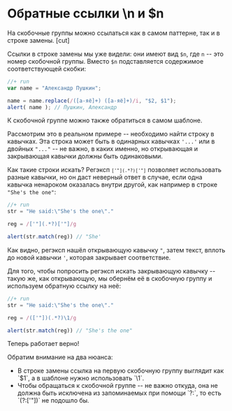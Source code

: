 # Обратные ссылки \\n и $n

На скобочные группы можно ссылаться как в самом паттерне, так и в строке замены.
[cut]

Ссылки в строке замены мы уже видели: они имеют вид `$n`, где `n` -- это номер скобочной группы. Вместо `$n` подставляется содержимое соответствующей скобки:

```js
//+ run
var name = "Александр Пушкин";

name = name.replace(/([а-яё]+) ([а-яё]+)/i, "$2, $1");
alert( name ); // Пушкин, Александр
```

К скобочной группе можно также обратиться в самом шаблоне.

Рассмотрим это в реальном примере -- необходимо найти строку в кавычках. Эта строка может быть в одинарных кавычках <code class="subject">'...'</code> или в двойных <code class="subject">"..."</code> -- не важно, в каких именно, но открывающая и закрывающая кавычки должны быть одинаковыми.

Как такие строки искать? Регэксп <code class="pattern">`['"](.*?)['"]`</code> позволяет использовать разные кавычки, но он даст неверный ответ в случае, если одна кавычка ненароком оказалась внутри другой, как например в строке <code class="subject">"She's the one"</code>:

```js
//+ run
str = "He said:\"She's the one\"."

reg = /['"](.*?)['"]/g

alert(str.match(reg)) // "She'
```

Как видно, регэксп нашёл открывающую кавычку <code class="match">"</code>, затем текст, вплоть до новой кавычки <code class="match">'</code>, которая закрывает соответствие.

Для того, чтобы попросить регэксп искать закрывающую кавычку -- такую же, как открывающую, мы обернём её в скобочную группу и используем обратную ссылку на неё:

```js
//+ run
str = "He said:\"She's the one\"."

reg = /(['"])(.*?)\1/g

alert(str.match(reg)) // "She's the one"
```

Теперь работает верно!

Обратим внимание на два нюанса:

<ul>
<li>В строке замены ссылка на первую скобочную группу выглядит как `$1`, а в шаблоне нужно использовать `\1`.</li>
<li>Чтобы обращаться к скобочной группе -- не важно откуда, она не должна быть исключена из запоминаемых при помощи `?:`, то есть `(?:['"])` не подошло бы.</li>
</ul>
 
